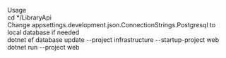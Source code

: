 Usage <br/>
cd */LibraryApi <br/>
Change appsettings.development.json.ConnectionStrings.Postgresql to local database if needed <br/>
dotnet ef database update --project infrastructure --startup-project web <br/>
dotnet run --project web <br/>
